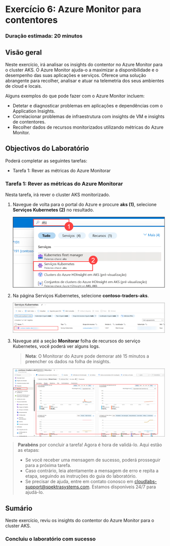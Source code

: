 # Exercício 6: Azure Monitor para contentores

### Duração estimada: 20 minutos

## Visão geral

Neste exercício, irá analisar os insights do contentor no Azure Monitor para o cluster AKS. O Azure Monitor ajuda-o a maximizar a disponibilidade e o desempenho das suas aplicações e serviços. Oferece uma solução abrangente para recolher, analisar e atuar na telemetria dos seus ambientes de cloud e locais.

Alguns exemplos do que pode fazer com o Azure Monitor incluem:

- Detetar e diagnosticar problemas em aplicações e dependências com o Application Insights.
- Correlacionar problemas de infraestrutura com insights de VM e insights de contentores.
- Recolher dados de recursos monitorizados utilizando métricas do Azure Monitor.

## Objectivos do Laboratório

Poderá completar as seguintes tarefas:

- Tarefa 1: Rever as métricas do Azure Monitorar

### Tarefa 1: Rever as métricas do Azure Monitorar

Nesta tarefa, irá rever o cluster AKS monitorizado.

1. Navegue de volta para o portal do Azure e procure **aks (1)**, selecione **Serviços Kubernetes (2)** no resultado.

    ![Na caixa de diálogo de edição YAML, é introduzido 2 no número de réplicas pretendido.](../media/cn91.png "Definir réplicas para 2")

1. Na página Serviços Kubernetes, selecione **contoso-traders-aks<inject key="DeploymentID" enableCopy="false"/>**.

    ![Na caixa de diálogo de edição YAML, é introduzido 2 no número de réplicas pretendido.](../media/cn92.png "Definir réplicas para 2")
   
1. Navegue até a seção **Monitorar** folha de recursos do serviço Kubernetes, você poderá ver alguns logs.
   
    > **Nota**: O Monitorar do Azure pode demorar até 15 minutos a preencher os dados na folha de insights.

    ![Na caixa de diálogo de edição YAML, é introduzido 2 no número de réplicas pretendido.](../media/cn93.png "Definir réplicas para 2")

<validation step="ba51688d-c5b8-43c8-811c-e78e9a5539ce" />

> **Parabéns** por concluir a tarefa! Agora é hora de validá-lo. Aqui estão as etapas:
> - Se você receber uma mensagem de sucesso, poderá prosseguir para a próxima tarefa.
> - Caso contrário, leia atentamente a mensagem de erro e repita a etapa, seguindo as instruções do guia do laboratório.
> - Se precisar de ajuda, entre em contato conosco em cloudlabs-support@spektrasystems.com. Estamos disponíveis 24/7 para ajudá-lo.        

## Sumário

Neste exercício, reviu os insights do contentor do Azure Monitor para o cluster AKS.

### Concluiu o laboratório com sucesso
